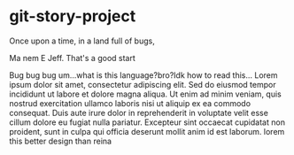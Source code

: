 # git-story-project
Once upon a time, in a land full of bugs,

Ma nem E Jeff. That's a good start

Bug bug bug um...what is this language?bro?Idk how to read this... Lorem ipsum dolor sit amet, consectetur adipiscing elit. Sed do eiusmod tempor incididunt ut labore et dolore magna aliqua. Ut enim ad minim veniam, quis nostrud exercitation ullamco laboris nisi ut aliquip ex ea commodo consequat. Duis aute irure dolor in reprehenderit in voluptate velit esse cillum dolore eu fugiat nulla pariatur. Excepteur sint occaecat cupidatat non proident, sunt in culpa qui officia deserunt mollit anim id est laborum. lorem this better design than reina

